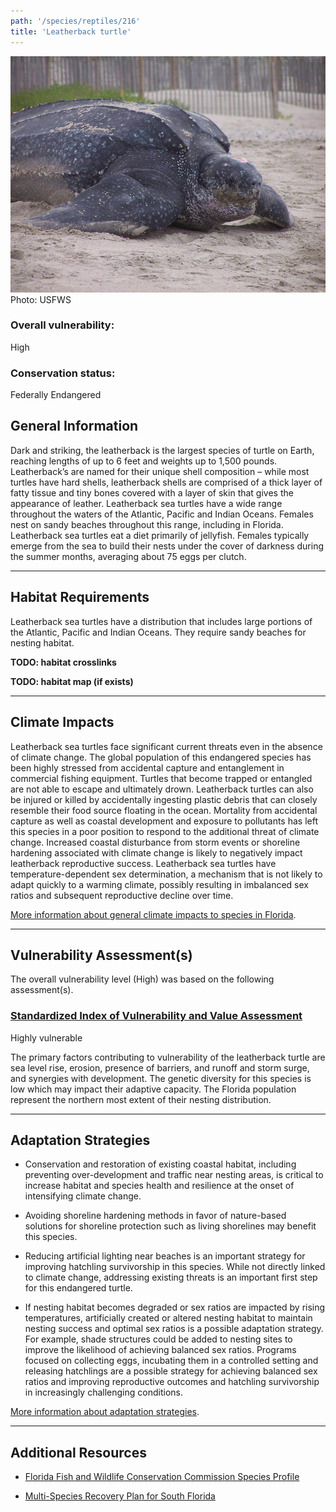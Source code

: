 ```yaml
---
path: '/species/reptiles/216'
title: 'Leatherback turtle'
---
```


<content-header icon="turtles" title="Leatherback turtle" subtitle="Dermochelys coriacea"></content-header>

<div id="TopSection">

<div class="header-photo"><img src="216.jpg" alt="Photo for Leatherback turtle"/>
<figcaption>Photo: USFWS</figcaption></div>

<div>

### Overall vulnerability:

<div class="vulnerability vulnerability-high">High</div>

### Conservation status:

Federally Endangered

</div>
</div>

## General Information

Dark and striking, the leatherback is the largest species of turtle on Earth, reaching lengths of up to 6 feet and weights up to 1,500 pounds.  Leatherback’s are named for their unique shell composition – while most turtles have hard shells, leatherback shells are comprised of a thick layer of fatty tissue and tiny bones covered with a layer of skin that gives the appearance of leather.  Leatherback sea turtles have a wide range throughout the waters of the Atlantic, Pacific and Indian Oceans.  Females nest on sandy beaches throughout this range, including in Florida.  Leatherback sea turtles eat a diet primarily of jellyfish.  Females typically emerge from the sea to build their nests under the cover of darkness during the summer months, averaging about 75 eggs per clutch.

<hr />

## Habitat Requirements



Leatherback sea turtles have a distribution that includes large portions of the Atlantic, Pacific and Indian Oceans. They require sandy beaches for nesting habitat.

**TODO: habitat crosslinks**

**TODO: habitat map (if exists)**

<hr />

## Climate Impacts

Leatherback sea turtles face significant current threats even in the absence of climate change.  The global population of this endangered species has been highly stressed from accidental capture and entanglement in commercial fishing equipment.  Turtles that become trapped or entangled are not able to escape and ultimately drown.  Leatherback turtles can also be injured or killed by accidentally ingesting plastic debris that can closely resemble their food source floating in the ocean.  Mortality from accidental capture as well as coastal development and exposure to pollutants has left this species in a poor position to respond to the additional threat of climate change.  Increased coastal disturbance from storm events or shoreline hardening associated with climate change is likely to negatively impact leatherback reproductive success.  Leatherback sea turtles have temperature-dependent sex determination, a mechanism that is not likely to adapt quickly to a warming climate, possibly resulting in imbalanced sex ratios and subsequent reproductive decline over time.

[More information about general climate impacts to species in Florida](/impacts/species).



<hr />

## Vulnerability Assessment(s)

The overall vulnerability level (High) was based on the following assessment(s).
#### 
<div class="vulnerability-header">
<h3><a href="/impacts/vulnerability/sivva/species">Standardized Index of Vulnerability and Value Assessment</a></h3>
<div class="vulnerability vulnerability-high">Highly vulnerable</div>
</div> 

The primary factors contributing to vulnerability of the leatherback turtle are sea level rise, erosion, presence of barriers, and runoff and storm surge, and synergies with development.   The genetic diversity for this species is low which may impact their adaptive capacity.  The Florida population represent the northern most extent of their nesting distribution.


<hr />

## Adaptation Strategies

- Conservation and restoration of existing coastal habitat, including preventing over-development and traffic near nesting areas, is critical to increase habitat and species health and resilience at the onset of intensifying climate change.

- Avoiding shoreline hardening methods in favor of nature-based solutions for shoreline protection such as living shorelines may benefit this species.

- Reducing artificial lighting near beaches is an important strategy for improving hatchling survivorship in this species.  While not directly linked to climate change, addressing existing threats is an important first step for this endangered turtle.

- If nesting habitat becomes degraded or sex ratios are impacted by rising temperatures, artificially created or altered nesting habitat to maintain nesting success and optimal sex ratios is a possible adaptation strategy.  For example, shade structures could be added to nesting sites to improve the likelihood of achieving balanced sex ratios.  Programs focused on collecting eggs, incubating them in a controlled setting and releasing hatchlings are a possible strategy for achieving balanced sex ratios and improving reproductive outcomes and hatchling survivorship in increasingly challenging conditions.

[More information about adaptation strategies](/strategies).

<hr />


## Additional Resources

- [Florida Fish and Wildlife Conservation Commission Species Profile](https://myfwc.com/wildlifehabitats/profiles/reptiles/sea-turtles/leatherback-turtle/)

- [Multi-Species Recovery Plan for South Florida](https://ecos.fws.gov/docs/recovery_plan/sfl_msrp/SFL_MSRP_Species.pdf)
